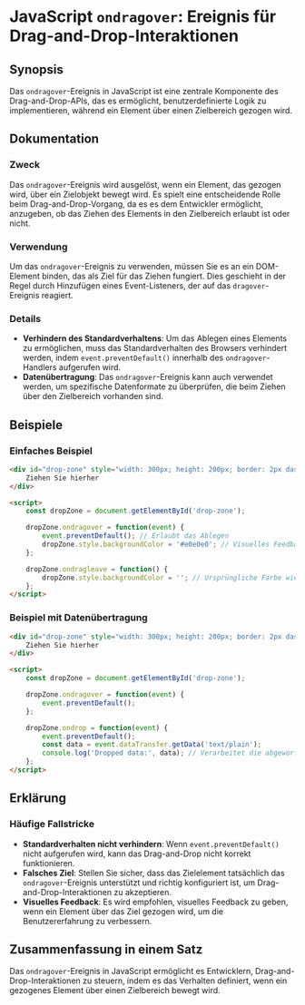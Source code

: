 <!--
Meta Description: # JavaScript `ondragover`: Ereignis für Drag-and-Drop-Interaktionen ## Synopsis Das `ondragover`-Ereignis in JavaScript ist eine zentrale Komponente d...
Meta Keywords: das, ondragover, drop, event, wird
-->

# JavaScript `ondragover`: Ereignis für Drag-and-Drop-Interaktionen

## Synopsis
Das `ondragover`-Ereignis in JavaScript ist eine zentrale Komponente des Drag-and-Drop-APIs, das es ermöglicht, benutzerdefinierte Logik zu implementieren, während ein Element über einen Zielbereich gezogen wird.

## Dokumentation
### Zweck
Das `ondragover`-Ereignis wird ausgelöst, wenn ein Element, das gezogen wird, über ein Zielobjekt bewegt wird. Es spielt eine entscheidende Rolle beim Drag-and-Drop-Vorgang, da es es dem Entwickler ermöglicht, anzugeben, ob das Ziehen des Elements in den Zielbereich erlaubt ist oder nicht.

### Verwendung
Um das `ondragover`-Ereignis zu verwenden, müssen Sie es an ein DOM-Element binden, das als Ziel für das Ziehen fungiert. Dies geschieht in der Regel durch Hinzufügen eines Event-Listeners, der auf das `dragover`-Ereignis reagiert.

### Details
- **Verhindern des Standardverhaltens**: Um das Ablegen eines Elements zu ermöglichen, muss das Standardverhalten des Browsers verhindert werden, indem `event.preventDefault()` innerhalb des `ondragover`-Handlers aufgerufen wird.
- **Datenübertragung**: Das `ondragover`-Ereignis kann auch verwendet werden, um spezifische Datenformate zu überprüfen, die beim Ziehen über den Zielbereich vorhanden sind.

## Beispiele
### Einfaches Beispiel
```html
<div id="drop-zone" style="width: 300px; height: 200px; border: 2px dashed #ccc;">
    Ziehen Sie hierher
</div>

<script>
    const dropZone = document.getElementById('drop-zone');

    dropZone.ondragover = function(event) {
        event.preventDefault(); // Erlaubt das Ablegen
        dropZone.style.backgroundColor = '#e0e0e0'; // Visuelles Feedback
    };

    dropZone.ondragleave = function() {
        dropZone.style.backgroundColor = ''; // Ursprüngliche Farbe wiederherstellen
    };
</script>
```

### Beispiel mit Datenübertragung
```html
<div id="drop-zone" style="width: 300px; height: 200px; border: 2px dashed #ccc;">
    Ziehen Sie hierher
</div>

<script>
    const dropZone = document.getElementById('drop-zone');

    dropZone.ondragover = function(event) {
        event.preventDefault();
    };

    dropZone.ondrop = function(event) {
        event.preventDefault();
        const data = event.dataTransfer.getData('text/plain');
        console.log('Dropped data:', data); // Verarbeitet die abgeworfenen Daten
    };
</script>
```

## Erklärung
### Häufige Fallstricke
- **Standardverhalten nicht verhindern**: Wenn `event.preventDefault()` nicht aufgerufen wird, kann das Drag-and-Drop nicht korrekt funktionieren.
- **Falsches Ziel**: Stellen Sie sicher, dass das Zielelement tatsächlich das `ondragover`-Ereignis unterstützt und richtig konfiguriert ist, um Drag-and-Drop-Interaktionen zu akzeptieren.
- **Visuelles Feedback**: Es wird empfohlen, visuelles Feedback zu geben, wenn ein Element über das Ziel gezogen wird, um die Benutzererfahrung zu verbessern.

## Zusammenfassung in einem Satz
Das `ondragover`-Ereignis in JavaScript ermöglicht es Entwicklern, Drag-and-Drop-Interaktionen zu steuern, indem es das Verhalten definiert, wenn ein gezogenes Element über einen Zielbereich bewegt wird.